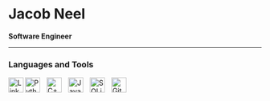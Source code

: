 # Jacob Neel

**Software Engineer**  


---

### Languages and Tools

<a href=https://www.linkedin.com/in/jacob-neel-279b3b228/> 
<img align="left" alt="LinkedIn" width="30px" src="https://cdn.jsdelivr.net/gh/devicons/devicon/icons/linkedin/linkedin-original.svg"></a>
<img align="left" alt="Python" width="30px" style="padding-right:10px;" src='https://cdn.jsdelivr.net/gh/devicons/devicon/icons/python/python-original.svg'>
<img align="left" alt="C++" width="30px" style="padding-right:10px;" src="https://cdn.jsdelivr.net/gh/devicons/devicon/icons/cplusplus/cplusplus-original.svg">
<img align="left" alt="Java" width="30px" style="padding-right:10px;" src="https://cdn.jsdelivr.net/gh/devicons/devicon/icons/java/java-original.svg">
<img align="left" alt="SQLite" width="30px" style="padding-right:10px;" src="https://cdn.jsdelivr.net/gh/devicons/devicon/icons/sqlite/sqlite-original.svg">
<img align="left" alt="Git" width="30px" style="padding-right:10px;" src="https://cdn.jsdelivr.net/gh/devicons/devicon/icons/git/git-original.svg">
<br>

